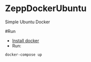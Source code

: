 # ZeppDockerUbuntu
Simple Ubuntu Docker

#Run
* [Install docker](https://docs.docker.com/docker-for-windows/install/)
* Run:
```
docker-compose up
```